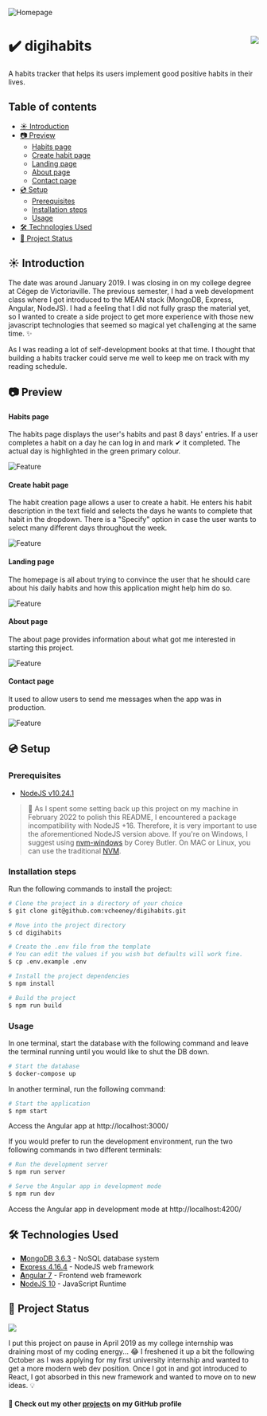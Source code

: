 ![Homepage](docs/screenshots/project.png)

# ✔️ digihabits <a href="#-project-status"><img src="https://img.shields.io/badge/Status-Archived-lightgrey?style=for-the-badge" align="right"></a>

A habits tracker that helps its users implement good positive habits in their lives.

## Table of contents <!-- omit in toc -->

- [☀ Introduction](#-introduction)
- [📷 Preview](#-preview)
    - [Habits page](#habits-page)
    - [Create habit page](#create-habit-page)
    - [Landing page](#landing-page)
    - [About page](#about-page)
    - [Contact page](#contact-page)
- [💿 Setup](#-setup)
  - [Prerequisites](#prerequisites)
  - [Installation steps](#installation-steps)
  - [Usage](#usage)
- [🛠 Technologies Used](#-technologies-used)
- [🚦 Project Status](#-project-status)

## ☀ Introduction

The date was around January 2019. I was closing in on my college degree at Cégep de Victoriaville. The previous semester, I had a web development class where I got introduced to the MEAN stack (MongoDB, Express, Angular, NodeJS). I had a feeling that I did not fully grasp the material yet, so I wanted to create a side project to get more experience with those new javascript technologies that seemed so magical yet challenging at the same time. ✨

As I was reading a lot of self-development books at that time. I thought that building a habits tracker could serve me well to keep me on track with my reading schedule.

## 📷 Preview

#### Habits page

The habits page displays the user's habits and past 8 days' entries. If a user completes a habit on a day he can log in and mark ✔ it completed. The actual day is highlighted in the green primary colour.

![Feature](docs/screenshots/habits.png)

#### Create habit page

The habit creation page allows a user to create a habit. He enters his habit description in the text field and selects the days he wants to complete that habit in the dropdown. There is a "Specify" option in case the user wants to select many different days throughout the week.

![Feature](docs/screenshots/create.png)

#### Landing page

The homepage is all about trying to convince the user that he should care about his daily habits and how this application might help him do so.

![Feature](docs/screenshots/home.png)

#### About page

The about page provides information about what got me interested in starting this project.

![Feature](docs/screenshots/about.png)

#### Contact page

It used to allow users to send me messages when the app was in production.

![Feature](docs/screenshots/contact.png)

## 💿 Setup

### Prerequisites

- [NodeJS v10.24.1](https://nodejs.org/en/)

> 🚨 As I spent some setting back up this project on my machine in February 2022 to polish this README, I encountered a package incompatibility with NodeJS +16. Therefore, it is very important to use the aforementioned NodeJS version above. If you're on Windows, I suggest using [nvm-windows](https://github.com/coreybutler/nvm-windows) by Corey Butler. On MAC or Linux, you can use the traditional [NVM](https://github.com/nvm-sh/nvm).

### Installation steps

Run the following commands to install the project:

```sh
# Clone the project in a directory of your choice
$ git clone git@github.com:vcheeney/digihabits.git

# Move into the project directory
$ cd digihabits

# Create the .env file from the template
# You can edit the values if you wish but defaults will work fine.
$ cp .env.example .env

# Install the project dependencies
$ npm install

# Build the project
$ npm run build
```

### Usage

In one terminal, start the database with the following command and leave the terminal running until you would like to shut the DB down.

```sh
# Start the database
$ docker-compose up
```

In another terminal, run the following command:

```sh
# Start the application
$ npm start
```

Access the Angular app at http://localhost:3000/

If you would prefer to run the development environment, run the two following commands in two different terminals:

```sh
# Run the development server
$ npm run server
```

```sh
# Serve the Angular app in development mode
$ npm run dev
```

Access the Angular app in development mode at http://localhost:4200/

## 🛠 Technologies Used

- [**M**ongoDB 3.6.3](https://docs.mongodb.com/v3.6/) - NoSQL database system
- [**E**xpress 4.16.4](https://expressjs.com/en/4x/api.html) - NodeJS web framework
- [**A**ngular 7](https://v7.angular.io/docs) - Frontend web framework
- [**N**odeJS 10](docs_url) - JavaScript Runtime

## 🚦 Project Status

<img src="https://img.shields.io/badge/-Archived-lightgrey?style=for-the-badge"/>

I put this project on pause in April 2019 as my college internship was draining most of my coding energy... 😂 I freshened it up a bit the following October as I was applying for my first university internship and wanted to get a more modern web dev position. Once I got in and got introduced to React, I got absorbed in this new framework and wanted to move on to new ideas. 💡

#### 🔗 Check out my other [**projects**](https://github.com/vcheeney) on my GitHub profile <!-- omit in toc -->
